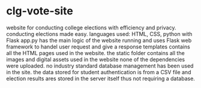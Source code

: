 # clg-vote-site
website for conducting college elections with efficiency and privacy. conducting elections made easy. languages used: HTML, CSS, python with Flask
app.py has the main logic of the website running and uses Flask web framework to handel user request and give a response
templates contains all the HTML pages used in the website. the static folder contains all the images and digital assets used in the website
none of the dependencies were uploaded.
no industry standard database management has been used in the site. the data stored for student authentication is from a CSV file and election results ares stored in the server itself thus not requiring a database.
